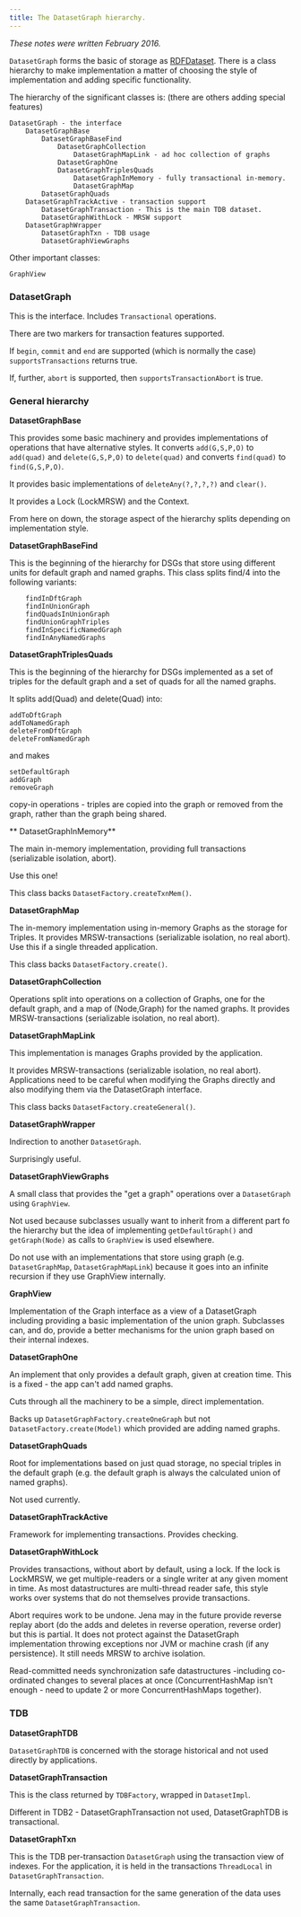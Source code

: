 ```yaml
---
title: The DatasetGraph hierarchy.
---
```


_These notes were written February 2016._

`DatasetGraph` forms the basic of storage as
[RDFDataset](https://www.w3.org/TR/rdf11-concepts/#section-dataset).  There
is a class hierarchy to make implementation a matter of choosing the style
of implementation and adding specific functionality.

The hierarchy of the significant classes is:
(there are others adding special features)


    DatasetGraph - the interface
        DatasetGraphBase
            DatasetGraphBaseFind
                DatasetGraphCollection
                    DatasetGraphMapLink - ad hoc collection of graphs
                DatasetGraphOne
                DatasetGraphTriplesQuads
                    DatasetGraphInMemory - fully transactional in-memory.
                    DatasetGraphMap
            DatasetGraphQuads 
        DatasetGraphTrackActive - transaction support 
            DatasetGraphTransaction - This is the main TDB dataset.
            DatasetGraphWithLock - MRSW support
        DatasetGraphWrapper
            DatasetGraphTxn - TDB usage
            DatasetGraphViewGraphs

Other important classes:

    GraphView

### DatasetGraph

This is the interface. Includes `Transactional` operations.

There are two markers for transaction features supported.

If `begin`, `commit` and `end` are supported (which is normally the case)
`supportsTransactions` returns true.

If, further, `abort` is supported, then `supportsTransactionAbort` is true.

### General hierarchy

**DatasetGraphBase**

This provides some basic machinery and provides implementations of
operations that have alternative styles.  It converts `add(G,S,P,O)` to
`add(quad)` and `delete(G,S,P,O)` to `delete(quad)` and converts
`find(quad)` to `find(G,S,P,O)`.

It provides basic implementations of `deleteAny(?,?,?,?)` and `clear()`.

It provides a Lock (LockMRSW) and the Context.

From here on down, the storage aspect of the hierarchy splits depending on
implementation style.

**DatasetGraphBaseFind**

This is the beginning of the hierarchy for DSGs that store using different units for default graph and named graphs.
This class splits find/4 into the following variants:

```
    findInDftGraph
    findInUnionGraph
    findQuadsInUnionGraph
    findUnionGraphTriples
    findInSpecificNamedGraph
    findInAnyNamedGraphs
```

**DatasetGraphTriplesQuads**

This is the beginning of the hierarchy for DSGs implemented as a set of triples for the default graph and a set of quads for all the named graphs.

It splits add(Quad) and delete(Quad) into:

    addToDftGraph
    addToNamedGraph
    deleteFromDftGraph
    deleteFromNamedGraph

and makes 

    setDefaultGraph
    addGraph
    removeGraph

copy-in operations - triples are copied into the graph or removed from the
graph, rather than the graph being shared.

** DatasetGraphInMemory**

The main in-memory implementation, providing full transactions (serializable isolation, abort).

Use this one!

This class backs `DatasetFactory.createTxnMem()`.

**DatasetGraphMap**

The in-memory implementation using in-memory Graphs as the storage for Triples.
It provides MRSW-transactions (serializable isolation, no real abort).
Use this if a single threaded application.

This class backs `DatasetFactory.create()`.

**DatasetGraphCollection**

Operations split into operations on a collection of Graphs, one for the default graph, and a map of (Node,Graph) for the named graphs.
It provides MRSW-transactions (serializable isolation, no real abort).

**DatasetGraphMapLink**

This implementation is manages Graphs provided by the application.

It provides MRSW-transactions (serializable isolation, no real abort).
Applications need to be careful when modifying the Graphs directly and also
modifying them via the DatasetGraph interface.

This class backs `DatasetFactory.createGeneral()`.

**DatasetGraphWrapper**

Indirection to another `DatasetGraph`.

Surprisingly useful.

**DatasetGraphViewGraphs**

A small class that provides the "get a graph" operations over a
`DatasetGraph` using `GraphView`.

Not used because subclasses usually want to inherit from a different part
fo the hierarchy but the idea of implementing `getDefaultGraph()` and
`getGraph(Node)` as calls to `GraphView` is used elsewhere.

Do not use with an implementations that store using graph
(e.g. `DatasetGraphMap`, `DatasetGraphMapLink`) because it goes into an
infinite recursion if they use GraphView internally.

**GraphView**

Implementation of the Graph interface as a view of a DatasetGraph including
providing a basic implementation of the union graph.  Subclasses can, and do,
provide a better mechanisms for the union graph based on their internal
indexes.

**DatasetGraphOne**

An implement that only provides a default graph, given at creation time.
This is a fixed - the app can't add named graphs.

Cuts through all the machinery to be a simple, direct implementation.

Backs up `DatasetGraphFactory.createOneGraph` but not
`DatasetFactory.create(Model)` which provided are adding named graphs.

**DatasetGraphQuads**

Root for implementations based on just quad storage, no special triples in
the default graph (e.g. the default graph is always the calculated union of
named graphs).  

Not used currently.

**DatasetGraphTrackActive**

Framework for implementing transactions.  Provides checking.

**DatasetGraphWithLock**

Provides transactions, without abort by default, using a lock.  If the lock
is LockMRSW, we get multiple-readers or a single writer at any given moment
in time. As most datastructures are multi-thread reader safe, this style
works over systems that do not themselves provide transactions.

Abort requires work to be undone.  Jena may in the future provide reverse
replay abort (do the adds and deletes in reverse operation, reverse order)
but this is partial. It does not protect against the DatasetGraph
implementation throwing exceptions nor JVM or machine crash (if any
persistence). It still needs MRSW to archive isolation.

Read-committed needs synchronization safe datastructures -including
co-ordinated changes to several places at once (ConcurrentHashMap isn't
enough - need to update 2 or more ConcurrentHashMaps together).

### TDB

**DatasetGraphTDB**

`DatasetGraphTDB` is concerned with the storage
historical and not used directly by applications.

**DatasetGraphTransaction**

This is the class returned by `TDBFactory`, wrapped in `DatasetImpl`.

Different in TDB2 - DatasetGraphTransaction not used, DatasetGraphTDB is transactional.

**DatasetGraphTxn**

This is the TDB per-transaction `DatasetGraph` using the transaction view
of indexes.  For the application, it is held in the transactions
`ThreadLocal` in `DatasetGraphTransaction`.

Internally, each read transaction for the same generation of the data uses
the same `DatasetGraphTransaction`.
